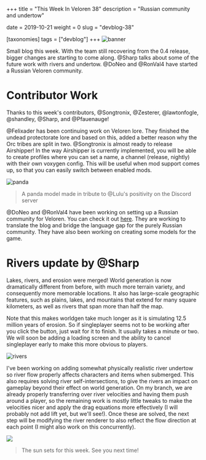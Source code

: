 +++
title = "This Week In Veloren 38"
description = "Russian community and undertow"

date = 2019-10-21
weight = 0
slug = "devblog-38"

[taxonomies]
tags = ["devblog"]
+++
![banner](https://media.discordapp.net/attachments/634860358623821835/635926180993957899/unknown.png?width=1216&height=684)

Small blog this week. With the team still recovering from the 0.4 release, bigger changes are starting to come along. @Sharp talks about some of the future work with rivers and undertow. @DoNeo and @RonVal4 have started a Russian Veloren community.

# Contributor Work

Thanks to this week's contributors, @Songtronix, @Zesterer, @lawtonfogle, @shandley, @Sharp, and @Pfauenauge!

@Felixader has been continuing work on Veloren lore. They finished the undead protectorate lore and based on this, added a better reason why the Orc tribes are split in two. @Songtronix is almost ready to release Airshipper! In the way Airshipper is currently implemented, you will be able to create profiles where you can set a name, a channel (release, nightly) with their own voxygen config. This will be useful when mod support comes up, so that you can easily switch between enabled mods.

![panda](https://cdn.discordapp.com/attachments/597826574095613962/635459640955764745/Panda_friend.png)

> A panda model made in tribute to @Lulu's positivity on the Discord server

@DoNeo and @RonVal4 have been working on setting up a Russian community for Veloren. You can check it out [here](https://vk.com/veloren). They are working to translate the blog and bridge the language gap for the purely Russian community. They have also been working on creating some models for the game.

# Rivers update by @Sharp

Lakes, rivers, and erosion were merged! World generation is now dramatically different from before, with much more terrain variety, and consequently more memorable locations. It also has large-scale geographic features, such as plains, lakes, and mountains that extend for many square kilometers, as well as rivers that span more than half the map.

Note that this makes worldgen take much longer as it is simulating 12.5 million years of erosion. So if singleplayer seems not to be working after you click the button, just wait for it to finish. It usually takes a minute or two. We will soon be adding a loading screen and the ability to cancel singleplayer early to make this more obvious to players.

![rivers](https://media.discordapp.net/attachments/634860358623821835/635907156243120148/unknown.png?width=1216&height=684)

I've been working on adding somewhat physically realistic river undertow so river flow properly affects characters and items when submerged. This also requires solving river self-intersections, to give the rivers an impact on gameplay beyond their effect on world generation. On my branch, we are already properly transferring over river velocities and having them push around a player, so the remaining work is mostly little tweaks to make the velocities nicer and apply the drag equations more effectively (I will probably not add lift yet, but we'll see!). Once these are solved, the next step will be modifying the river renderer to also reflect the flow direction at each point (I might also work on this concurrently).

![](https://media.discordapp.net/attachments/634860358623821835/634897828430479380/screenshot_1571441821485.png?width=1194&height=684)

> The sun sets for this week. See you next time!